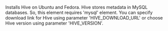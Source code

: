 Installs Hive on Ubuntu and Fedora.
Hive stores metadata in MySQL databases. So, this element requires 'mysql' element.
You can specify download link for Hive using parameter 'HIVE_DOWNLOAD_URL' or choose Hive version using parameter 'HIVE_VERSION'.
